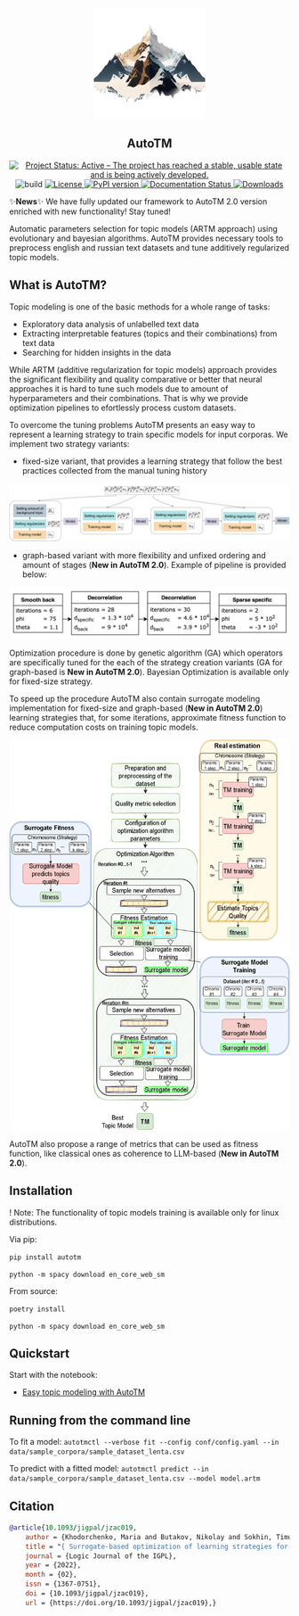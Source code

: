 
<p align="center">
<img src="docs/img/MyLogo.png" alt="Library scheme" height="200"/>
</p>

<h2 align="center">
AutoTM
</h2>

<p align="center">
    <a href="https://www.repostatus.org/#active">
    <img alt="Project Status: Active – The project has reached a stable, usable state and is being actively developed." src="https://www.repostatus.org/badges/latest/active.svg">
    </a>
    <img alt="build" src="https://github.com/ngc436/AutoTM/actions/workflows/build.yaml/badge.svg">
    <a href="https://opensource.org/licenses/BSD-3-Clause">
    <img alt="License" src="https://img.shields.io/badge/License-BSD%203--Clause-blue.svg">
    </a>
    <a href="https://badge.fury.io/py/autotm">
    <img alt="PyPI version" src="https://badge.fury.io/py/autotm.svg">
    </a>
    <a href="https://autotm.readthedocs.io/en/latest/?badge=latest">
    <img alt="Documentation Status" src="https://readthedocs.org/projects/autotm/badge/?version=latest">
    </a>
    <a href="https://pepy.tech/project/autotm">
    <img alt="Downloads" src="https://static.pepy.tech/personalized-badge/autotm?period=total&units=international_system&left_color=grey&right_color=orange&left_text=Downloads">
    </a>
</p>

:sparkles:**News**:sparkles: We have fully updated our framework to AutoTM 2.0 version enriched with new functionality! Stay tuned!

Automatic parameters selection for topic models (ARTM approach) using evolutionary and bayesian algorithms. 
AutoTM provides necessary tools to preprocess english and russian text datasets and tune additively regularized topic models.

## What is AutoTM?
Topic modeling is one of the basic methods for a whole range of tasks:

* Exploratory data analysis of unlabelled text data
* Extracting interpretable features (topics and their combinations) from text data 
* Searching for hidden insights in the data

While ARTM (additive regularization for topic models) approach provides the significant flexibility and quality comparative or better that neural 
approaches it is hard to tune such models due to amount of hyperparameters and their combinations. That is why we provide optimization pipelines to efortlessly process custom datasets.

To overcome the tuning problems AutoTM presents an easy way to represent a learning strategy to train specific models for input corporas. We implement two strategy variants:

* fixed-size variant, that provides a learning strategy that follow the best practices collected from the manual tuning history

<img src="docs/img/strategy.png" alt="Learning strategy representation (fixed-size)" height=""/>

* graph-based variant with more flexibility and unfixed ordering and amount of stages (**New in AutoTM 2.0**). Example of pipeline is provided below:

<p align="center">
<img src="docs/img/pipeling.png" alt="Learning strategy representation (graph-based)" width="500"/>
</p>

Optimization procedure is done by genetic algorithm (GA) which operators are specifically tuned for the each of the strategy creation variants (GA for graph-based is **New in AutoTM 2.0**). Bayesian Optimization is available only for fixed-size strategy. 

To speed up the procedure AutoTM also contain surrogate modeling implementation for fixed-size and graph-based (**New in AutoTM 2.0**) learning strategies that, for some iterations, 
approximate fitness function to reduce computation costs on training topic models.

<p align="center">
    <img src="docs/img/autotm_arch_v3 (1).png" alt="Library scheme" height="700"/>
</p>

AutoTM also propose a range of metrics that can be used as fitness function, like classical ones as coherence to LLM-based (**New in AutoTM 2.0**).

## Installation

! Note: The functionality of topic models training is available only for linux distributions.

Via pip:

```pip install autotm```

```python -m spacy download en_core_web_sm```

From source:

```poetry install```  

```python -m spacy download en_core_web_sm```

[//]: # (## Dataset and )

## Quickstart

Start with the notebook:

- [Easy topic modeling with AutoTM](https://github.com/aimclub/AutoTM/blob/main/examples/examples_autotm_fit_predict.py)

## Running from the command line

To fit a model:
```autotmctl --verbose fit --config conf/config.yaml --in data/sample_corpora/sample_dataset_lenta.csv```

To predict with a fitted model:
```autotmctl predict --in data/sample_corpora/sample_dataset_lenta.csv --model model.artm```

 
## Citation

```bibtex
@article{10.1093/jigpal/jzac019,
    author = {Khodorchenko, Maria and Butakov, Nikolay and Sokhin, Timur and Teryoshkin, Sergey},
    title = "{ Surrogate-based optimization of learning strategies for additively regularized topic models}",
    journal = {Logic Journal of the IGPL},
    year = {2022},
    month = {02},
    issn = {1367-0751},
    doi = {10.1093/jigpal/jzac019},
    url = {https://doi.org/10.1093/jigpal/jzac019},}

```
